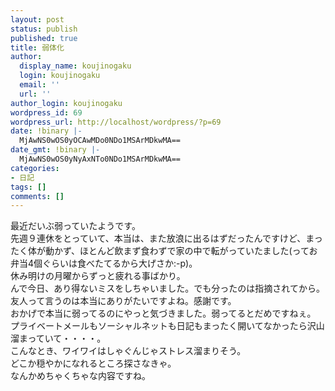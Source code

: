 ```yaml
---
layout: post
status: publish
published: true
title: 弱体化
author:
  display_name: koujinogaku
  login: koujinogaku
  email: ''
  url: ''
author_login: koujinogaku
wordpress_id: 69
wordpress_url: http://localhost/wordpress/?p=69
date: !binary |-
  MjAwNS0wOS0yOCAwMDo0NDo1MSArMDkwMA==
date_gmt: !binary |-
  MjAwNS0wOS0yNyAxNTo0NDo1MSArMDkwMA==
categories:
- 日記
tags: []
comments: []
---
```

<p>最近だいぶ弱っていたようです。<br />
先週９連休をとっていて、本当は、また放浪に出るはずだったんですけど、まったく体が動かず、ほとんど飲まず食わずで家の中で転がっていたました(ってお弁当4個ぐらいは食べたてるから大げさか:-p)。<br />
休み明けの月曜からずっと疲れる事ばかり。<br />
んで今日、あり得ないミスをしちゃいました。でも分ったのは指摘されてから。友人って言うのは本当にありがたいですよね。感謝です。<br />
おかげで本当に弱ってるのにやっと気づきました。弱ってるとだめですねぇ。<br />
プライベートメールもソーシャルネットも日記もまったく開いてなかったら沢山溜まっていて・・・・。<br />
こんなとき、ワイワイはしゃぐんじゃストレス溜まりそう。<br />
どこか穏やかになれるところ探さなきゃ。<br />
なんかめちゃくちゃな内容ですね。</p>
